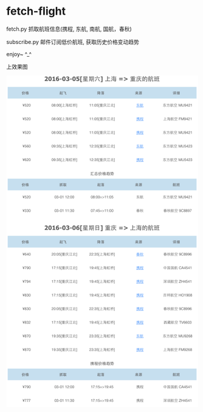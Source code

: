 # fetch-flight


fetch.py      抓取航班信息(携程, 东航, 南航, 国航，春秋)

subscribe.py  邮件订阅低价航班, 获取历史价格变动趋势

enjoy~ ^_^

上效果图

![Alt Text](https://github.com/daijia/fetch-flight/raw/master/example.png)